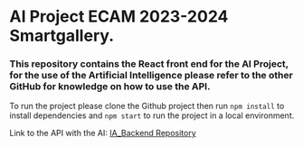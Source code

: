 # AI Project ECAM 2023-2024 Smartgallery.
### This repository contains the React front end for the AI Project, for the use of the Artificial Intelligence please refer to the other GitHub for knowledge on how to use the API.
To run the project please clone the Github project then run ``` npm install ``` to install dependencies and ``` npm start ``` to run the project in a local environment.


Link to the API with the AI: [IA_Backend Repository](https://github.com/AmineAousji/IA_Backend)

